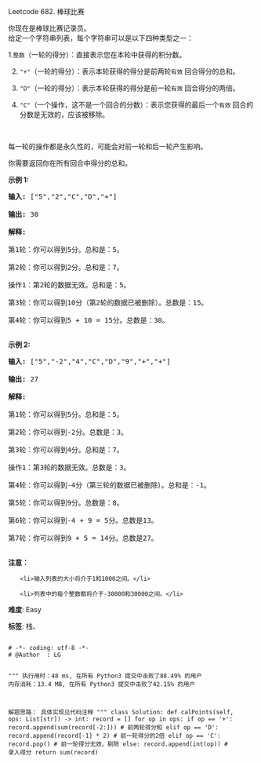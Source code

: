 Leetcode 682. 棒球比赛
<p>你现在是棒球比赛记录员。<br>
给定一个字符串列表，每个字符串可以是以下四种类型之一：<br>

1.<code>整数</code>（一轮的得分）：直接表示您在本轮中获得的积分数。<br>

2. <code>&quot;+&quot;</code>（一轮的得分）：表示本轮获得的得分是前两轮<code>有效</code>&nbsp;回合得分的总和。<br>

3. <code>&quot;D&quot;</code>（一轮的得分）：表示本轮获得的得分是前一轮<code>有效</code>&nbsp;回合得分的两倍。<br>

4. <code>&quot;C&quot;</code>（一个操作，这不是一个回合的分数）：表示您获得的最后一个<code>有效</code>&nbsp;回合的分数是无效的，应该被移除。<br>

<br>

每一轮的操作都是永久性的，可能会对前一轮和后一轮产生影响。<br>

你需要返回你在所有回合中得分的总和。</p>



<p><strong>示例 1:</strong></p>



<pre><strong>输入:</strong> [&quot;5&quot;,&quot;2&quot;,&quot;C&quot;,&quot;D&quot;,&quot;+&quot;]

<strong>输出:</strong> 30

<strong>解释:</strong> 

第1轮：你可以得到5分。总和是：5。

第2轮：你可以得到2分。总和是：7。

操作1：第2轮的数据无效。总和是：5。

第3轮：你可以得到10分（第2轮的数据已被删除）。总数是：15。

第4轮：你可以得到5 + 10 = 15分。总数是：30。

</pre>



<p><strong>示例 2:</strong></p>



<pre><strong>输入:</strong> [&quot;5&quot;,&quot;-2&quot;,&quot;4&quot;,&quot;C&quot;,&quot;D&quot;,&quot;9&quot;,&quot;+&quot;,&quot;+&quot;]

<strong>输出:</strong> 27

<strong>解释:</strong> 

第1轮：你可以得到5分。总和是：5。

第2轮：你可以得到-2分。总数是：3。

第3轮：你可以得到4分。总和是：7。

操作1：第3轮的数据无效。总数是：3。

第4轮：你可以得到-4分（第三轮的数据已被删除）。总和是：-1。

第5轮：你可以得到9分。总数是：8。

第6轮：你可以得到-4 + 9 = 5分。总数是13。

第7轮：你可以得到9 + 5 = 14分。总数是27。

</pre>



<p><strong>注意：</strong></p>



<ul>

	<li>输入列表的大小将介于1和1000之间。</li>

	<li>列表中的每个整数都将介于-30000和30000之间。</li>

</ul>





 **难度**: Easy



 **标签**: 栈、 





<div class="hcb_wrap">
<pre class="prism undefined-numbers lang-python" data-lang="Python"><code>
# -*- coding: utf-8 -*-
# @Author  : LG

"""
执行用时：48 ms, 在所有 Python3 提交中击败了88.49% 的用户
内存消耗：13.4 MB, 在所有 Python3 提交中击败了42.15% 的用户

解题思路：
    具体实现见代码注释
"""
class Solution:
    def calPoints(self, ops: List[str]) -> int:
        record = []
        for op in ops:
            if op == '+':
                record.append(sum(record[-2:])) # 前两轮得分和
            elif op == 'D':
                record.append(record[-1] * 2)   # 前一轮得分的2倍
            elif op == 'C':
                record.pop()    # 前一轮得分无效，剔除
            else:
                record.append(int(op))  # 录入得分
        return sum(record)
</code></pre></div>
